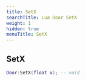 ```yaml
---
title: SetX
searchTitle: Lua Door SetX
weight: 1
hidden: true
menuTitle: SetX
---
```

## SetX
```lua
Door:SetX(float x); -- void
```